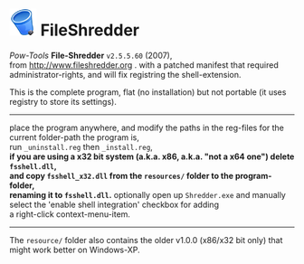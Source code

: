 <h1><img src="resources/icon.png"/> FileShredder</h1>

<em>Pow-Tools</em> <strong>File-Shredder</strong> <code>v2.5.5.60</code> (2007), <br/>
from http://www.fileshredder.org .
with a patched manifest that required administrator-rights, and will fix registring the shell-extension.

This is the complete program, flat (no installation) but not portable (it uses registry to store its settings).

<hr/>

place the program anywhere, and modify the paths in the reg-files for the current folder-path the program is, <br/>
run <code>_uninstall.reg</code> then <code>_install.reg</code>, <br/>
<strong>if you are using a x32 bit system (a.k.a. x86, a.k.a. "not a x64 one") delete <code>fsshell.dll</code>, <br/>
and copy <code>fsshell_x32.dll</code> from the <code>resources/</code> folder to the program-folder, <br/>
renaming it to <code>fsshell.dll</code>.</strong>
optionally open up <code>Shredder.exe</code> and manually select the 'enable shell integration' checkbox for adding <br/>
a right-click context-menu-item.

<hr/>

The <code>resource/</code> folder also contains the older v1.0.0 (x86/x32 bit only) that might work better on Windows-XP.